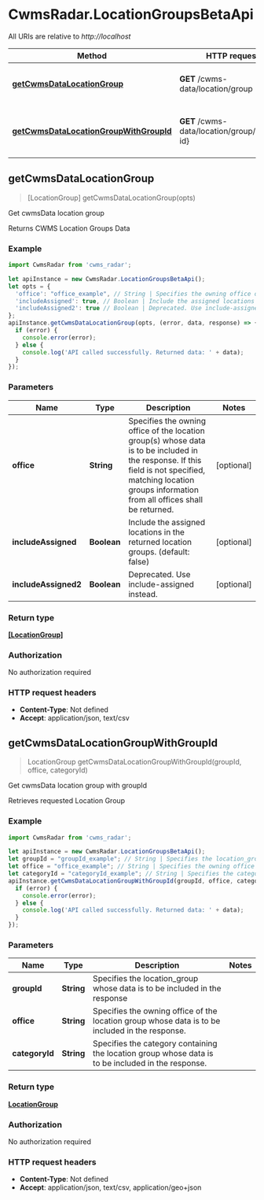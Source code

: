 # CwmsRadar.LocationGroupsBetaApi

All URIs are relative to *http://localhost*

Method | HTTP request | Description
------------- | ------------- | -------------
[**getCwmsDataLocationGroup**](LocationGroupsBetaApi.md#getCwmsDataLocationGroup) | **GET** /cwms-data/location/group | Get cwmsData location group
[**getCwmsDataLocationGroupWithGroupId**](LocationGroupsBetaApi.md#getCwmsDataLocationGroupWithGroupId) | **GET** /cwms-data/location/group/{group-id} | Get cwmsData location group with groupId



## getCwmsDataLocationGroup

> [LocationGroup] getCwmsDataLocationGroup(opts)

Get cwmsData location group

Returns CWMS Location Groups Data

### Example

```javascript
import CwmsRadar from 'cwms_radar';

let apiInstance = new CwmsRadar.LocationGroupsBetaApi();
let opts = {
  'office': "office_example", // String | Specifies the owning office of the location group(s) whose data is to be included in the response. If this field is not specified, matching location groups information from all offices shall be returned.
  'includeAssigned': true, // Boolean | Include the assigned locations in the returned location groups. (default: false)
  'includeAssigned2': true // Boolean | Deprecated. Use include-assigned instead.
};
apiInstance.getCwmsDataLocationGroup(opts, (error, data, response) => {
  if (error) {
    console.error(error);
  } else {
    console.log('API called successfully. Returned data: ' + data);
  }
});
```

### Parameters


Name | Type | Description  | Notes
------------- | ------------- | ------------- | -------------
 **office** | **String**| Specifies the owning office of the location group(s) whose data is to be included in the response. If this field is not specified, matching location groups information from all offices shall be returned. | [optional] 
 **includeAssigned** | **Boolean**| Include the assigned locations in the returned location groups. (default: false) | [optional] 
 **includeAssigned2** | **Boolean**| Deprecated. Use include-assigned instead. | [optional] 

### Return type

[**[LocationGroup]**](LocationGroup.md)

### Authorization

No authorization required

### HTTP request headers

- **Content-Type**: Not defined
- **Accept**: application/json, text/csv


## getCwmsDataLocationGroupWithGroupId

> LocationGroup getCwmsDataLocationGroupWithGroupId(groupId, office, categoryId)

Get cwmsData location group with groupId

Retrieves requested Location Group

### Example

```javascript
import CwmsRadar from 'cwms_radar';

let apiInstance = new CwmsRadar.LocationGroupsBetaApi();
let groupId = "groupId_example"; // String | Specifies the location_group whose data is to be included in the response
let office = "office_example"; // String | Specifies the owning office of the location group whose data is to be included in the response.
let categoryId = "categoryId_example"; // String | Specifies the category containing the location group whose data is to be included in the response.
apiInstance.getCwmsDataLocationGroupWithGroupId(groupId, office, categoryId, (error, data, response) => {
  if (error) {
    console.error(error);
  } else {
    console.log('API called successfully. Returned data: ' + data);
  }
});
```

### Parameters


Name | Type | Description  | Notes
------------- | ------------- | ------------- | -------------
 **groupId** | **String**| Specifies the location_group whose data is to be included in the response | 
 **office** | **String**| Specifies the owning office of the location group whose data is to be included in the response. | 
 **categoryId** | **String**| Specifies the category containing the location group whose data is to be included in the response. | 

### Return type

[**LocationGroup**](LocationGroup.md)

### Authorization

No authorization required

### HTTP request headers

- **Content-Type**: Not defined
- **Accept**: application/json, text/csv, application/geo+json

